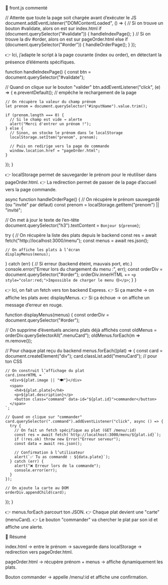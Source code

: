 📄 front.js commenté


// Attente que toute la page soit chargée avant d’exécuter le JS
document.addEventListener("DOMContentLoaded", () => {
  // Si on trouve un bouton #validate, alors on est sur index.html
  if (document.querySelector("#validate")) {
    handleIndexPage();
  } 
  // Si on trouve la div #order, alors on est sur pageOrder.html
  else if (document.querySelector("#order")) {
    handleOrderPage();
  }
});


👉 Ici, j’adapte le script à la page courante (index ou order), en détectant la présence d’éléments spécifiques.

function handleIndexPage() {
  const btn = document.querySelector("#validate");

  // Quand on clique sur le bouton "valider"
  btn.addEventListener("click", (e) => {
    e.preventDefault(); // empêche le rechargement de la page

    // On récupère la valeur du champ prénom
    let prenom = document.querySelector("#inputName").value.trim();

    if (prenom.length === 0) {
      // Si le champ est vide → alerte
      alert("Merci d'entrer un prénom !");
    } else {
      // Sinon, on stocke le prénom dans le localStorage
      localStorage.setItem("prenom", prenom);

      // Puis on redirige vers la page de commande
      window.location.href = "pageOrder.html";
    }
  });
}


👉 localStorage permet de sauvegarder le prénom pour le réutiliser dans pageOrder.html.
👉 La redirection permet de passer de la page d’accueil vers la page commande.

async function handleOrderPage() {
  // On récupère le prénom sauvegardé (ou "invité" par défaut)
  const prenom = localStorage.getItem("prenom") || "invité";

  // On met à jour le texte de l’en-tête
  document.querySelector("h3").textContent = `Bonjour ${prenom}`;

  try {
    // On récupère la liste des plats depuis le backend
    const res = await fetch("http://localhost:3000/menu");
    const menus = await res.json();

    // On affiche les plats à l’écran
    displayMenus(menus);
  } catch (err) {
    // Si erreur (backend éteint, mauvais port, etc.)
    console.error("Erreur lors du chargement du menu :", err);
    const orderDiv = document.querySelector("#order");
    orderDiv.innerHTML += `<p style="color:red;">Impossible de charger le menu 😢</p>`;
  }
}


👉 Ici, on fait un fetch vers ton backend Express.
👉 Si ça marche → on affiche les plats avec displayMenus.
👉 Si ça échoue → on affiche un message d’erreur en rouge.

function displayMenus(menus) {
  const orderDiv = document.querySelector("#order");

  // On supprime d’éventuels anciens plats déjà affichés
  const oldMenus = orderDiv.querySelectorAll(".menuCard");
  oldMenus.forEach(m => m.remove());

  // Pour chaque plat reçu du backend
  menus.forEach((plat) => {
    const card = document.createElement("div");
    card.classList.add("menuCard"); // pour ton CSS

    // On construit l’affichage du plat
    card.innerHTML = `
      <div>${plat.image || "🍽️"}</div>
      <span>
        <h4>${plat.plate}</h4>
        <p>${plat.description}</p>
        <button class="command" data-id="${plat.id}">commander</button>
      </span>
    `;

    // Quand on clique sur "commander"
    card.querySelector(".command").addEventListener("click", async () => {
      try {
        // On fait un fetch spécifique au plat (GET /menu/:id)
        const res = await fetch(`http://localhost:3000/menu/${plat.id}`);
        if (!res.ok) throw new Error("Erreur serveur");
        const data = await res.json();

        // Confirmation à l’utilisateur
        alert(`✅ Tu as commandé : ${data.plate}`);
      } catch (err) {
        alert("❌ Erreur lors de la commande");
        console.error(err);
      }
    });

    // On ajoute la carte au DOM
    orderDiv.appendChild(card);
  });
}


👉 menus.forEach parcourt ton JSON.
👉 Chaque plat devient une "carte" (menuCard).
👉 Le bouton "commander" va chercher le plat par son id et affiche une alerte.

🔑 Résumé

index.html → entre le prénom → sauvegarde dans localStorage → redirection vers pageOrder.html.

pageOrder.html → récupère prénom + menus → affiche dynamiquement les plats.

Bouton commander → appelle /menu/:id et affiche une confirmation.